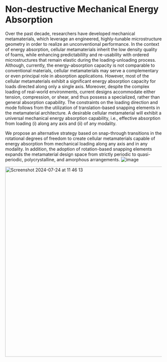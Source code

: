 # Non-destructive Mechanical Energy Absorption

Over the past decade, researchers have developed mechanical metamaterials, which leverage an engineered, highly-tunable microstructure geometry in order to realize an unconventional performance. In the context of energy absorption, cellular metamaterials inherit the low density quality of foams, while enhancing predictabililty and re-usability with ordered microstructures that remain elastic during the loading-unloading process. Although, currently, the energy-absorption capacity is not comparable to conventional materials, cellular metamaterials may serve a complementary or even principal role in absorption applications. However, most of the cellular metamaterials exhibit a significant energy absorption capacity for loads directed along only a single axis. Moreover, despite the complex loading of real-world environments, current designs accommodate either tension, compression, or shear, and thus possess a specialized, rather than general absorption capability. The constraints on the loading direction and mode follows from the utilization of translation-based snapping elements in the metamaterial architecture. A desirable cellular metamaterial will exhibit a universal mechanical energy absorption capability, i.e., effective absorption from loading (i) along any axis and (ii) of any modality.

We propose an alternative strategy based on snap-through transitions in the rotational degrees of freedom to create cellular metamaterials capable of energy absorption from mechanical loading along any axis and in any modality. In addition, the adoption of rotation-based snapping elements expands the metamaterial design space from strictly periodic to quasi-periodic, polycrystalline, and amorphous arrangements. 
![image](https://github.com/user-attachments/assets/62debbbb-af52-409f-9879-c469a876ca61)

<img width="611" alt="Screenshot 2024-07-24 at 11 46 13" src="https://github.com/user-attachments/assets/ccc76e49-e9f9-4d89-b85d-46594f3210d5">


